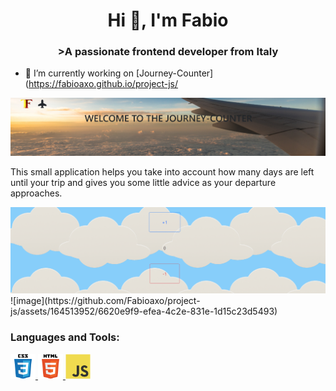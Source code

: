 <h1 align="center">Hi 👋, I'm Fabio</h1>
<h3 align="center">>A passionate frontend developer from Italy</h3>

- 🔭 I’m currently working on [Journey-Counter](https://fabioaxo.github.io/project-js/

<img class="img-fluid logo" src="img/Head.png">

<p>This small application helps you take into account how many days are left until your trip and gives you some little advice as your departure approaches.</p>

<img class="img-fluid logo" src="img/Counter.png">
![image](https://github.com/Fabioaxo/project-js/assets/164513952/6620e9f9-efea-4c2e-831e-1d15c23d5493)


<h3 align="left">Languages and Tools:</h3>
<p align="left"> <a href="https://www.w3schools.com/css/" target="_blank" rel="noreferrer"> <img src="https://raw.githubusercontent.com/devicons/devicon/master/icons/css3/css3-original-wordmark.svg" alt="css3" width="40" height="40"/> </a> <a href="https://www.w3.org/html/" target="_blank" rel="noreferrer"> <img src="https://raw.githubusercontent.com/devicons/devicon/master/icons/html5/html5-original-wordmark.svg" alt="html5" width="40" height="40"/> </a> <a href="https://developer.mozilla.org/en-US/docs/Web/JavaScript" target="_blank" rel="noreferrer"> <img src="https://raw.githubusercontent.com/devicons/devicon/master/icons/javascript/javascript-original.svg" alt="javascript" width="40" height="40"/> </a> </p>
